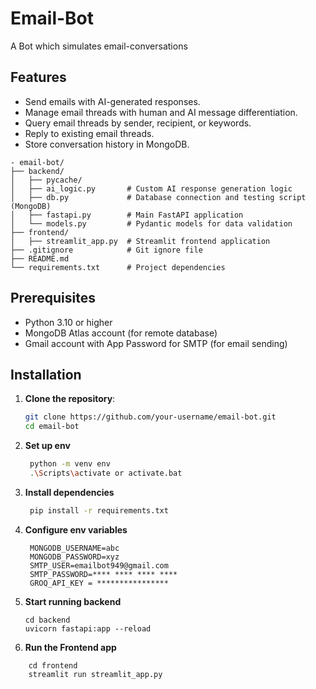 # Email-Bot

A Bot which simulates email-conversations

## Features
- Send emails with AI-generated responses.
- Manage email threads with human and AI message differentiation.
- Query email threads by sender, recipient, or keywords.
- Reply to existing email threads.
- Store conversation history in MongoDB.
```
- email-bot/
├── backend/
│   ├── pycache/             
│   ├── ai_logic.py       # Custom AI response generation logic
│   ├── db.py             # Database connection and testing script (MongoDB)
│   ├── fastapi.py        # Main FastAPI application
│   └── models.py         # Pydantic models for data validation
├── frontend/
│   ├── streamlit_app.py  # Streamlit frontend application
├── .gitignore            # Git ignore file
├── README.md             
└── requirements.txt      # Project dependencies
```
## Prerequisites
- Python 3.10 or higher
- MongoDB Atlas account (for remote database)
- Gmail account with App Password for SMTP (for email sending)

## Installation
1. **Clone the repository**:
   ```bash
   git clone https://github.com/your-username/email-bot.git
   cd email-bot
   ```
2. **Set up env**
   ```bash
    python -m venv env
    .\Scripts\activate or activate.bat
   ```
3. **Install dependencies**
   ```bash
    pip install -r requirements.txt
   ```
4. **Configure env variables**
   ```text
    MONGODB_USERNAME=abc
    MONGODB_PASSWORD=xyz
    SMTP_USER=emailbot949@gmail.com
    SMTP_PASSWORD=**** **** **** ****
    GROQ_API_KEY = ****************
   ```
5. **Start running backend**
    ```text
    cd backend
    uvicorn fastapi:app --reload
   ```
6. **Run the Frontend app**
```text
    cd frontend
    streamlit run streamlit_app.py
 ```

